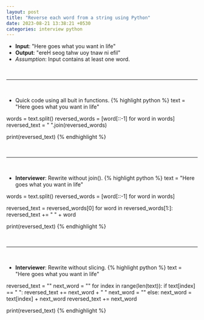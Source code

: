 ```yaml
---
layout: post
title: "Reverse each word from a string using Python"
date: 2023-08-21 13:38:21 +0530
categories: interview python
---
```

- **Input**: "Here goes what you want in life"
- **Output**: "ereH seog tahw uoy tnaw ni efil"
- *Assumption*: Input contains at least one word.
<p>&nbsp;</p><hr/><p>&nbsp;</p>

- Quick code using all buit in functions.
{% highlight python %}
text = "Here goes what you want in life"

words = text.split()
reversed_words = [word[::-1] for word in words]
reversed_text = " ".join(reversed_words)

print(reversed_text)
{% endhighlight %}
<p>&nbsp;</p><hr/><p>&nbsp;</p>

- **Interviewer**: Rewrite without join().
{% highlight python %}
text = "Here goes what you want in life"

words = text.split()
reversed_words = [word[::-1] for word in words]

reversed_text = reversed_words[0]
for word in reversed_words[1:]:
    reversed_text += " " + word

print(reversed_text)
{% endhighlight %}
<p>&nbsp;</p><hr/><p>&nbsp;</p>

- **Interviewer**: Rewrite without slicing.
{% highlight python %}
text = "Here goes what you want in life"

reversed_text = ""
next_word = ""
for index in range(len(text)):
    if text[index] == " ":
        reversed_text += next_word + " "
        next_word = ""
    else:
        next_word = text[index] + next_word
reversed_text += next_word

print(reversed_text)
{% endhighlight %}

